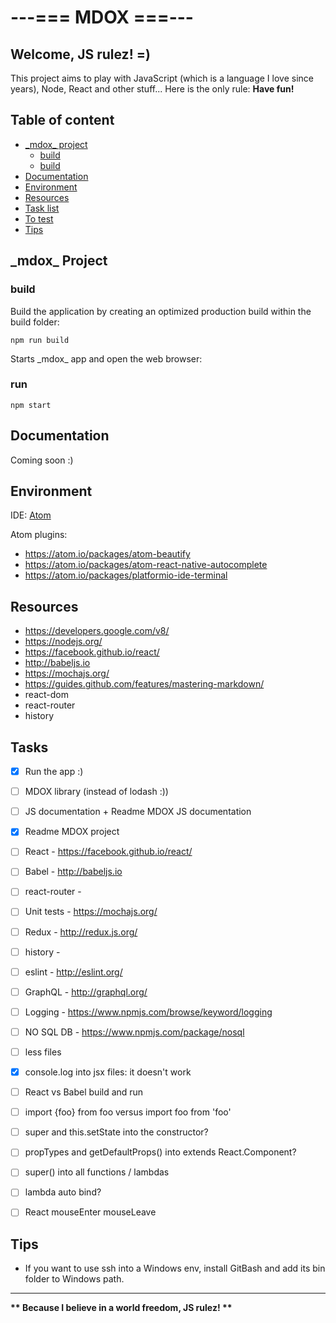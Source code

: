 # ---=== MDOX ===---

## Welcome, JS rulez! =)

This project aims to play with JavaScript (which is a language I love since years), Node, React and other stuff...
Here is the only rule: __**Have fun!**__


## Table of content

* [\_mdox\_ project](#mdox_pro)
 	* [build](#mdox_pro_bui)
 	* [build](#mdox_pro_sta)
* [Documentation](#mdox_doc)
* [Environment](#mdox_env)
* [Resources](#mdox_res)
* [Task list](#mdox_tas)
* [To test](#mdox_tes)
* [Tips](#mdox_tip)


## \_mdox\_ Project <a id="mdox_pro"></a>

### build <a id="mdox_pro_bui"></a>
Build the application by creating an optimized production build within the build folder:
```
npm run build
```

Starts \_mdox\_ app and open the web browser:
### run <a id="mdox_pro_sta"></a>
```
npm start
```


## Documentation <a id="mdox_doc"></a>

Coming soon :)


## Environment <a id="mdox_env"></a>

IDE: [Atom](https://atom.io/)

Atom plugins:

* https://atom.io/packages/atom-beautify
* https://atom.io/packages/atom-react-native-autocomplete
* https://atom.io/packages/platformio-ide-terminal


## Resources <a id="mdox_res"></a>

* https://developers.google.com/v8/
* https://nodejs.org/
* https://facebook.github.io/react/
* http://babeljs.io
* https://mochajs.org/
* https://guides.github.com/features/mastering-markdown/
* react-dom
* react-router
* history

## Tasks <a id="mdox_tas"></a>

- [x] Run the app :)
- [ ] MDOX library (instead of lodash :))
- [ ] JS documentation + Readme MDOX JS documentation
- [x] Readme MDOX project
- [ ] React - https://facebook.github.io/react/
- [ ] Babel - http://babeljs.io
- [ ] react-router -
- [ ] Unit tests - https://mochajs.org/
- [ ] Redux - http://redux.js.org/
- [ ] history -
- [ ] eslint - http://eslint.org/
- [ ] GraphQL - http://graphql.org/
- [ ] Logging - https://www.npmjs.com/browse/keyword/logging
- [ ] NO SQL DB - https://www.npmjs.com/package/nosql

- [ ] less files
- [x] console.log into jsx files: it doesn't work
- [ ] React vs Babel build and run
- [ ] import \{foo\} from foo versus import foo from 'foo'
- [ ] super and this.setState into the constructor?
- [ ] propTypes and getDefaultProps() into extends React.Component?
- [ ] super() into all functions / lambdas
- [ ] lambda auto bind?
- [ ] React mouseEnter mouseLeave


## Tips <a id="mdo_tip"></a>

* If you want to use ssh into a Windows env, install GitBash and add its bin folder to Windows path.


<hr />

__** Because I believe in a world freedom, JS rulez! **__

